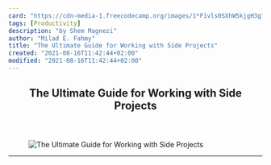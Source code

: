 ```yaml
---
card: "https://cdn-media-1.freecodecamp.org/images/1*F1vls0SXhW5kjgH3g7PTJw.jpeg"
tags: [Productivity]
description: "by Shem Magnezi"
author: "Milad E. Fahmy"
title: "The Ultimate Guide for Working with Side Projects"
created: "2021-08-16T11:42:44+02:00"
modified: "2021-08-16T11:42:44+02:00"
---
```

<div class="site-wrapper">
<main id="site-main" class="site-main outer">
<div class="inner">
<article class="post-full post tag-productivity tag-side-project tag-software-development tag-creativity tag-technology ">
<header class="post-full-header">
<h1 class="post-full-title">The Ultimate Guide for Working with Side Projects</h1>
</header>
<figure class="post-full-image">
<picture>
<source media="(max-width: 700px)" sizes="1px" srcset="data:image/gif;base64,R0lGODlhAQABAIAAAAAAAP///yH5BAEAAAAALAAAAAABAAEAAAIBRAA7 1w">
<source media="(min-width: 701px)" sizes="(max-width: 800px) 400px,
(max-width: 1170px) 700px,
1400px" srcset="https://cdn-media-1.freecodecamp.org/images/1*F1vls0SXhW5kjgH3g7PTJw.jpeg 300w,
https://cdn-media-1.freecodecamp.org/images/1*F1vls0SXhW5kjgH3g7PTJw.jpeg 600w,
https://cdn-media-1.freecodecamp.org/images/1*F1vls0SXhW5kjgH3g7PTJw.jpeg 1000w,
https://cdn-media-1.freecodecamp.org/images/1*F1vls0SXhW5kjgH3g7PTJw.jpeg 2000w">
<img onerror="this.style.display='none'" src="https://cdn-media-1.freecodecamp.org/images/1*F1vls0SXhW5kjgH3g7PTJw.jpeg" alt="The Ultimate Guide for Working with Side Projects">
</picture>
</figure>
<section class="post-full-content">
<div class="post-content medium-migrated-article">
</div>
<hr>
</section>
</article>
</div>
</main>
</div>
<!-- Google Tag Manager (noscript) -->
<!-- End Google Tag Manager (noscript) -->
